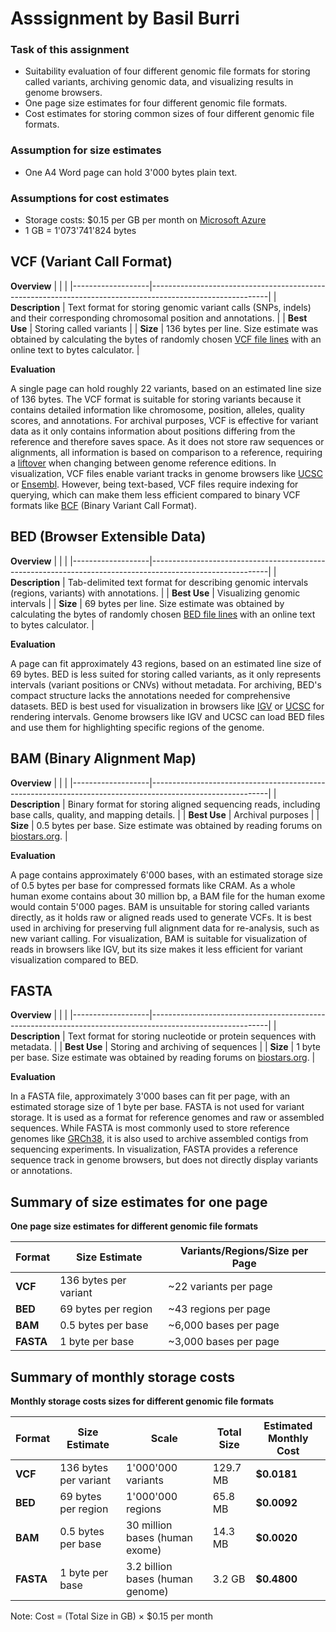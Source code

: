 # **Asssignment by Basil Burri**

### Task of this assignment
-	Suitability evaluation of four different genomic file formats for storing called variants, archiving genomic data, 
and visualizing results in genome browsers.
- One page size estimates for four different genomic file formats.
- Cost estimates for storing common sizes of four different genomic file formats. 

### Assumption for size estimates
- One A4 Word page can hold 3'000 bytes plain text.

### Assumptions for cost estimates
- Storage costs: $0.15 per GB per month on [Microsoft Azure](https://azure.microsoft.com/en-us/pricing/details/storage/blobs/)
- 1 GB = 1'073'741'824 bytes


## **VCF (Variant Call Format)**

**Overview**
|                   |                                                                                                           |
|-------------------|-----------------------------------------------------------------------------------------------------------|
| **Description**   | Text format for storing genomic variant calls (SNPs, indels) and their corresponding chromosomal position and annotations.                                                                                                                |
| **Best Use**      | Storing called variants                                                                                   |
| **Size**          | 136 bytes per line. Size estimate was obtained by calculating the bytes of randomly chosen [VCF file lines](https://www.internationalgenome.org/wiki/Analysis/Variant%20Call%20Format/vcf-variant-call-format-version-40/) with an online text to bytes calculator.                                                                                                       |

**Evaluation**

A single page can hold roughly 22 variants, based on an estimated line size of 136 bytes. 
The VCF format is suitable for storing variants because it contains detailed information like chromosome, position, alleles, 
quality scores, and annotations. For archival purposes, VCF is effective for variant data as it only contains information 
about positions differing from the reference and therefore saves space. As it does not store raw sequences or alignments, 
all information is based on comparison to a reference, requiring a [liftover](https://pmc.ncbi.nlm.nih.gov/articles/PMC8285936/) when changing between genome reference editions. In visualization, VCF files enable variant tracks in genome browsers like [UCSC]( https://genome.ucsc.edu/) or [Ensembl](https://www.ensembl.org/index.html). 
However, being text-based, VCF files require indexing for querying, which can make them less efficient compared to binary VCF formats like [BCF]( https://evomics.org/vcf-and-bcf/) (Binary Variant Call Format).



## **BED (Browser Extensible Data)**

**Overview**
|                   |                                                                                                           |
|-------------------|-----------------------------------------------------------------------------------------------------------|
| **Description**   | Tab-delimited text format for describing genomic intervals (regions, variants) with annotations.          |
| **Best Use**      | Visualizing genomic intervals                                                                             |
| **Size**          | 69 bytes per line. Size estimate was obtained by calculating the bytes of randomly chosen [BED file lines](https://www.ensembl.org/info/website/upload/bed.html) with an online text to bytes calculator.                                 |

**Evaluation**

A page can fit approximately 43 regions, based on an estimated line size of 69 bytes. 
BED is less suited for storing called variants, as it only represents intervals (variant positions or CNVs) without metadata. 
For archiving, BED's compact structure lacks the annotations needed for comprehensive datasets. 
BED is best used for visualization in browsers like [IGV]( https://igv.org/) or [UCSC]( https://genome.ucsc.edu/) 
for rendering intervals. Genome browsers like IGV and UCSC can load BED files and use them for 
highlighting specific regions of the genome.



## **BAM (Binary Alignment Map)**

**Overview**
|                   |                                                                                                           |
|-------------------|-----------------------------------------------------------------------------------------------------------|
| **Description**   | Binary format for storing aligned sequencing reads, including base calls, quality, and mapping details.   |
| **Best Use**      | Archival purposes                                                                                         |
| **Size**          | 0.5 bytes per base. Size estimate was obtained by reading forums on [biostars.org](https:www.biostars.orgp/8901/#8903).                                                                                           |

**Evaluation**

A page contains approximately 6'000 bases, with an estimated storage size of 0.5 bytes per base for compressed formats like CRAM. As a whole human exome contains about 30 million bp, a BAM file for the human exome would contain 5'000 pages. 
BAM is unsuitable for storing called variants directly, as it holds raw or aligned reads used to generate VCFs. 
It is best used in archiving for preserving full alignment data for re-analysis, such as new variant calling. 
For visualization, BAM is suitable for visualization of reads in browsers like IGV, but its size makes it less efficient 
for variant visualization compared to BED.



## **FASTA**

**Overview**
|                   |                                                                                                           |
|-------------------|-----------------------------------------------------------------------------------------------------------|
| **Description**   | Text format for storing nucleotide or protein sequences with metadata.                                    |
| **Best Use**      | Storing and archiving of sequences                                                                        |
| **Size**          | 1 byte per base. Size estimate was obtained by reading forums on [biostars.org](https://www.biostars.org/p/415475/).                                                                                                                     |

**Evaluation**

In a FASTA file, approximately 3'000 bases can fit per page, with an estimated storage size of 1 byte per base. 
FASTA is not used for variant storage. It is used as a format for reference genomes and raw or assembled sequences. 
While FASTA is most commonly used to store reference genomes like [GRCh38](https://ftp.ensembl.org/pub/release-113/fasta/homo_sapiens/dna/), it is also used to archive assembled contigs from sequencing experiments. In visualization, 
FASTA provides a reference sequence track in genome browsers, but does not directly display variants or annotations.


## **Summary of size estimates for one page**

**One page size estimates for different genomic file formats**

| **Format** | **Size Estimate**        | **Variants/Regions/Size per Page**  |
|------------|--------------------------|-------------------------------------|
| **VCF**    | 136 bytes per variant    | ~22 variants per page               |
| **BED**    | 69 bytes per region      | ~43 regions per page                |
| **BAM**    | 0.5 bytes per base       | ~6,000 bases per page               |
| **FASTA**  | 1 byte per base          | ~3,000 bases per page               |


## **Summary of monthly storage costs**

**Monthly storage costs sizes for different genomic file formats**

| **Format** | **Size Estimate**      | **Scale**                        | **Total Size**         | **Estimated Monthly Cost**  |
|------------|------------------------|----------------------------------|------------------------|-----------------------------|
| **VCF**    | 136 bytes per variant  | 1'000'000 variants               | 129.7 MB               | **\$0.0181**                |
| **BED**    | 69 bytes per region    | 1'000'000 regions                | 65.8 MB                | **\$0.0092**                |
| **BAM**    | 0.5 bytes per base     | 30 million bases (human exome)   | 14.3 MB                | **\$0.0020**                |
| **FASTA**  | 1 byte per base        | 3.2 billion bases (human genome) | 3.2 GB                 | **\$0.4800**                |

Note: Cost = (Total Size in GB) × $0.15 per month




